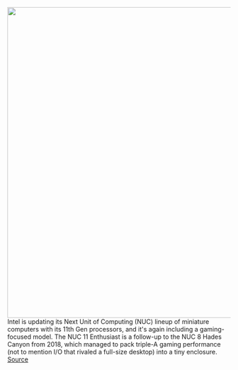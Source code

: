 <img src='https://cdn.vox-cdn.com/thumbor/4YexhmCa5x08VDo2k-W5bXOTw8Y=/177x101:1674x864/1200x800/filters:focal(584x319:850x585)/cdn.vox-cdn.com/uploads/chorus_image/image/68669763/Screen_Shot_2021_01_14_at_12.02.05_PM.0.png' width='700px' /><br/>
Intel is updating its Next Unit of Computing (NUC) lineup of miniature computers with its 11th Gen processors, and it's again including a gaming-focused model. The NUC 11 Enthusiast is a follow-up to the NUC 8 Hades Canyon from 2018, which managed to pack triple-A gaming performance (not to mention I/O that rivaled a full-size desktop) into a tiny enclosure.
<a href='https://www.theverge.com/2021/1/14/22231244/intel-nuc-11-pc-announcement-includes-mini-gaming-computer'> Source <a/>